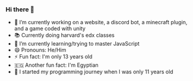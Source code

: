 ### Hi there 👋
- 🔭 I’m currently working on a website, a discord bot, a minecraft plugin, and a game coded with unity
- 📚 Currently doing harvard's edx classes
- 🌱 I’m currently learning/trying to master JavaScript
- 😄 Pronouns: He/Him
- ⚡ Fun fact: I'm only 13 years old
- 🇪🇬 Another fun fact:  I'm Egyptian
- 👦 I started my programming journey when I was only 11 years old


<!--
**EndSpy/EndSpy** is a ✨ _special_ ✨ repository because its `README.md` (this file) appears on your GitHub profile.

Here are some ideas to get you started:

- 🔭 I’m currently working on ...
- 🌱 I’m currently learning ...
- 👯 I’m looking to collaborate on ...
- 🤔 I’m looking for help with ...
- 💬 Ask me about ...
- 📫 How to reach me: ...
- 😄 Pronouns: ...
- ⚡ Fun fact: ...
-->
